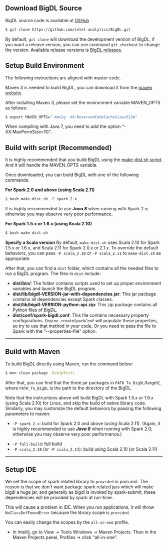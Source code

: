 ## **Download BigDL Source**

BigDL source code is available at [GitHub](https://github.com/intel-analytics/BigDL)

```bash
$ git clone https://github.com/intel-analytics/BigDL.git
```

By default, `git clone` will download the development version of BigDL, if you want a release version, you can use command `git checkout` to change the version. Available release versions is [BigDL releases](https://github.com/intel-analytics/BigDL/releases).


## **Setup Build Environment**

The following instructions are aligned with master code.

Maven 3 is needed to build BigDL, you can download it from the [maven website](https://maven.apache.org/download.cgi).

After installing Maven 3, please set the environment variable MAVEN_OPTS as follows:
```bash
$ export MAVEN_OPTS="-Xmx2g -XX:ReservedCodeCacheSize=512m"
```
When compiling with Java 7, you need to add the option “-XX:MaxPermSize=1G”. 


## **Build with script (Recommended)**

It is highly recommended that you build BigDL using the [make-dist.sh script](https://github.com/intel-analytics/BigDL/blob/master/make-dist.sh). And it will handle the MAVEN_OPTS variable.

Once downloaded, you can build BigDL with one of the following commands:

**For Spark 2.0 and above (using Scala 2.11)**
```bash
$ bash make-dist.sh -P spark_2.x
```
It is highly recommended to use _**Java 8**_ when running with Spark 2.x; otherwise you may observe very poor performance.

**For Spark 1.5.x or 1.6.x (using Scala 2.10)**
```bash
$ bash make-dist.sh
```

**Specify a Scala version**
By default, `make-dist.sh` uses Scala 2.10 for Spark 1.5.x or 1.6.x, and Scala 2.11 for Spark 2.0.x or 2.1.x. To override the default behaviors, you can pass `-P scala_2.10` or `-P scala_2.11` to `make-dist.sh` as appropriate.

After that, you can find a `dist` folder, which contains all the needed files to run a BigDL program. The files in `dist` include:

* **dist/bin/**: The folder contains scripts used to set up proper environment variables and launch the BigDL program.
* **dist/lib/bigdl-VERSION-jar-with-dependencies.jar**: This jar package contains all dependencies except Spark classes.
* **dist/lib/bigdl-VERSION-python-api.zip**: This zip package contains all Python files of BigDL.
* **dist/conf/spark-bigdl.conf**: This file contains necessary property configurations. ```Engine.createSparkConf``` will populate these properties, so try to use that method in your code. Or you need to pass the file to Spark with the "--properties-file" option. 

---
## **Build with Maven**

To build BigDL directly using Maven, run the command below:

```bash
$ mvn clean package -DskipTests
```
After that, you can find that the three jar packages in `PATH_To_BigDL`/target/, where `PATH_To_BigDL` is the path to the directory of the BigDL. 

Note that the instructions above will build BigDL with Spark 1.5.x or 1.6.x (using Scala 2.10) for Linux, and skip the build of native library code. Similarly, you may customize the default behaviors by passing the following parameters to maven:

 - `-P spark_2.x`: build for Spark 2.0 and above (using Scala 2.11). (Again, it is highly recommended to use _**Java 8**_ when running with Spark 2.0; otherwise you may observe very poor performance.)
 * `-P full-build`: full build
 * `-P scala_2.10` (or `-P scala_2.11`): build using Scala 2.10 (or Scala 2.11) 


---
## **Setup IDE**

We set the scope of spark related library to `provided` in pom.xml. The reason is that we don't want package spark related jars which will make bigdl a huge jar, and generally as bigdl is invoked by spark-submit, these dependencies will be provided by spark at run-time.

This will cause a problem in IDE. When you run applications, it will throw `NoClassDefFoundError` because the library scope is `provided`.

You can easily change the scopes by the `all-in-one` profile.

* In Intellij, go to View -> Tools Windows -> Maven Projects. Then in the Maven Projects panel, Profiles -> click "all-in-one". 
